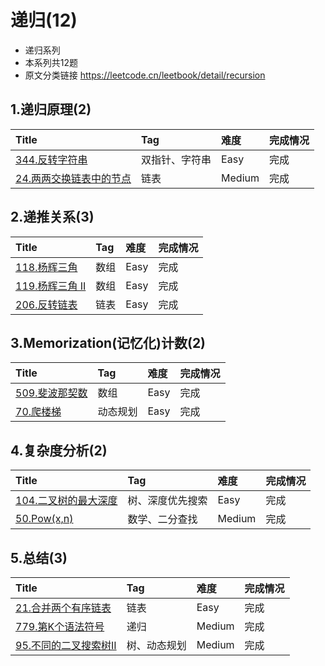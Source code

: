 # 递归(12)

- 递归系列
- 本系列共12题
- 原文分类链接 https://leetcode.cn/leetbook/detail/recursion

## 1.递归原理(2)

| Title                                                              | Tag     | 难度     | 完成情况 |
| :--------------------------------------------------------------------| :---------| :--------| :------|
| [344.反转字符串](https://leetcode.cn/problems/reverse-string/)          | 双指针、字符串 | Easy   | 完成   |
| [24.两两交换链表中的节点](https://leetcode.cn/problems/swap-nodes-in-pairs/) | 链表      | Medium | 完成   |

## 2.递推关系(3)

| Title                                                           | Tag | 难度   | 完成情况 |
| :-----------------------------------------------------------------| :-----| :------| :------|
| [118.杨辉三角](https://leetcode.cn/problems/pascals-triangle)       | 数组  | Easy | 完成   |
| [119.杨辉三角 II](https://leetcode.cn/problems/pascals-triangle-ii) | 数组  | Easy | 完成   |
| [206.反转链表](https://leetcode.cn/problems/reverse-linked-list/)   | 链表  | Easy | 完成   |

## 3.Memorization(记忆化)计数(2)

| Title                                                       | Tag  | 难度   | 完成情况 |
| :-------------------------------------------------------------| :------| :------| :------|
| [509.斐波那契数](https://leetcode.cn/problems/fibonacci-number/) | 数组   | Easy | 完成   |
| [70.爬楼梯](https://leetcode.cn/problems/climbing-stairs)      | 动态规划 | Easy | 完成   |

## 4.复杂度分析(2)

| Title                                                                     | Tag      | 难度     | 完成情况 |
| :---------------------------------------------------------------------------| :----------| :--------| :------|
| [104.二叉树的最大深度](https://leetcode.cn/problems/maximum-depth-of-binary-tree) | 树、深度优先搜索 | Easy   | 完成   |
| [50.Pow(x,n)](https://leetcode.cn/problems/powx-n/)                       | 数学、二分查找  | Medium | 完成   |

## 5.总结(3)

| Title                                                                        | Tag    | 难度     | 完成情况 |
| :------------------------------------------------------------------------------| :--------| :--------| :------|
| [21.合并两个有序链表](https://leetcode.cn/problems/merge-two-sorted-lists)           | 链表     | Easy   | 完成   |
| [779.第K个语法符号](https://leetcode.cn/problems/k-th-symbol-in-grammar/)          | 递归     | Medium | 完成   |
| [95.不同的二叉搜索树II](https://leetcode.cn/problems/unique-binary-search-trees-ii/) | 树、动态规划 | Medium | 完成   |